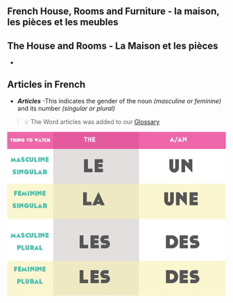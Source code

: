 ## French House, Rooms and Furniture - la maison, les pièces et les meubles

## The House and Rooms - La Maison et les pièces

- 

## Articles in  French
- ***Articles*** -This indicates the gender of the noun *(masculine or feminine)* and its number *(singular or plural)*

> :bulb: The Word articles was added to our [Glossary](../pages/glossary.md)

![French Articles](../img/article.jpg)